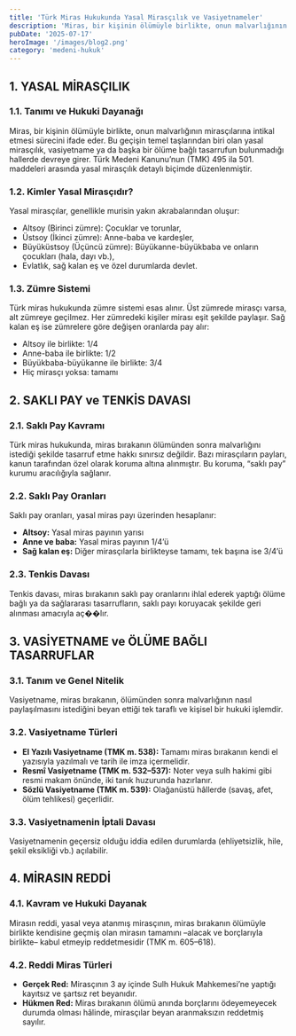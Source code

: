 ```yaml
---
title: 'Türk Miras Hukukunda Yasal Mirasçılık ve Vasiyetnameler'
description: 'Miras, bir kişinin ölümüyle birlikte, onun malvarlığının mirasçılarına intikal etmesi sürecini ifade eder. Bu çalışmada yasal mirasçılık, saklı pay, vasiyetnameler ve mirasın reddi kurumları ele alınacaktır.'
pubDate: '2025-07-17'
heroImage: '/images/blog2.png'
category: 'medeni-hukuk'
---
```


## 1. YASAL MİRASÇILIK
### 1.1. Tanımı ve Hukuki Dayanağı
Miras, bir kişinin ölümüyle birlikte, onun malvarlığının mirasçılarına intikal etmesi sürecini ifade eder. Bu geçişin temel taşlarından biri olan yasal mirasçılık, vasiyetname ya da başka bir ölüme bağlı tasarrufun bulunmadığı hallerde devreye girer. Türk Medeni Kanunu’nun (TMK) 495 ila 501. maddeleri arasında yasal mirasçılık detaylı biçimde düzenlenmiştir.

### 1.2. Kimler Yasal Mirasçıdır?
Yasal mirasçılar, genellikle murisin yakın akrabalarından oluşur:
- Altsoy (Birinci zümre): Çocuklar ve torunlar,
- Üstsoy (İkinci zümre): Anne-baba ve kardeşler,
- Büyüküstsoy (Üçüncü zümre): Büyükanne-büyükbaba ve onların çocukları (hala, dayı vb.),
- Evlatlık, sağ kalan eş ve özel durumlarda devlet.

### 1.3. Zümre Sistemi
Türk miras hukukunda zümre sistemi esas alınır. Üst zümrede mirasçı varsa, alt zümreye geçilmez. Her zümredeki kişiler mirası eşit şekilde paylaşır. Sağ kalan eş ise zümrelere göre değişen oranlarda pay alır:
- Altsoy ile birlikte: 1/4
- Anne-baba ile birlikte: 1/2
- Büyükbaba-büyükanne ile birlikte: 3/4
- Hiç mirasçı yoksa: tamamı

## 2. SAKLI PAY ve TENKİS DAVASI
### 2.1. Saklı Pay Kavramı
Türk miras hukukunda, miras bırakanın ölümünden sonra malvarlığını istediği şekilde tasarruf etme hakkı sınırsız değildir. Bazı mirasçıların payları, kanun tarafından özel olarak koruma altına alınmıştır. Bu koruma, “saklı pay” kurumu aracılığıyla sağlanır.

### 2.2. Saklı Pay Oranları
Saklı pay oranları, yasal miras payı üzerinden hesaplanır:
- **Altsoy:** Yasal miras payının yarısı
- **Anne ve baba:** Yasal miras payının 1/4’ü
- **Sağ kalan eş:** Diğer mirasçılarla birlikteyse tamamı, tek başına ise 3/4’ü

### 2.3. Tenkis Davası
Tenkis davası, miras bırakanın saklı pay oranlarını ihlal ederek yaptığı ölüme bağlı ya da sağlararası tasarrufların, saklı payı koruyacak şekilde geri alınması amacıyla aç��lır.

## 3. VASİYETNAME ve ÖLÜME BAĞLI TASARRUFLAR
### 3.1. Tanım ve Genel Nitelik
Vasiyetname, miras bırakanın, ölümünden sonra malvarlığının nasıl paylaşılmasını istediğini beyan ettiği tek taraflı ve kişisel bir hukuki işlemdir.

### 3.2. Vasiyetname Türleri
- **El Yazılı Vasiyetname (TMK m. 538):** Tamamı miras bırakanın kendi el yazısıyla yazılmalı ve tarih ile imza içermelidir.
- **Resmî Vasiyetname (TMK m. 532–537):** Noter veya sulh hakimi gibi resmi makam önünde, iki tanık huzurunda hazırlanır.
- **Sözlü Vasiyetname (TMK m. 539):** Olağanüstü hâllerde (savaş, afet, ölüm tehlikesi) geçerlidir.

### 3.3. Vasiyetnamenin İptali Davası
Vasiyetnamenin geçersiz olduğu iddia edilen durumlarda (ehliyetsizlik, hile, şekil eksikliği vb.) açılabilir.

## 4. MİRASIN REDDİ
### 4.1. Kavram ve Hukuki Dayanak
Mirasın reddi, yasal veya atanmış mirasçının, miras bırakanın ölümüyle birlikte kendisine geçmiş olan mirasın tamamını –alacak ve borçlarıyla birlikte– kabul etmeyip reddetmesidir (TMK m. 605–618).

### 4.2. Reddi Miras Türleri
- **Gerçek Red:** Mirasçının 3 ay içinde Sulh Hukuk Mahkemesi’ne yaptığı kayıtsız ve şartsız ret beyanıdır.
- **Hükmen Red:** Miras bırakanın ölümü anında borçlarını ödeyemeyecek durumda olması hâlinde, mirasçılar beyan aranmaksızın reddetmiş sayılır.
